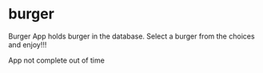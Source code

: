 # burger

Burger App holds burger in the database. Select a burger from the choices and enjoy!!!

App not complete out of time 